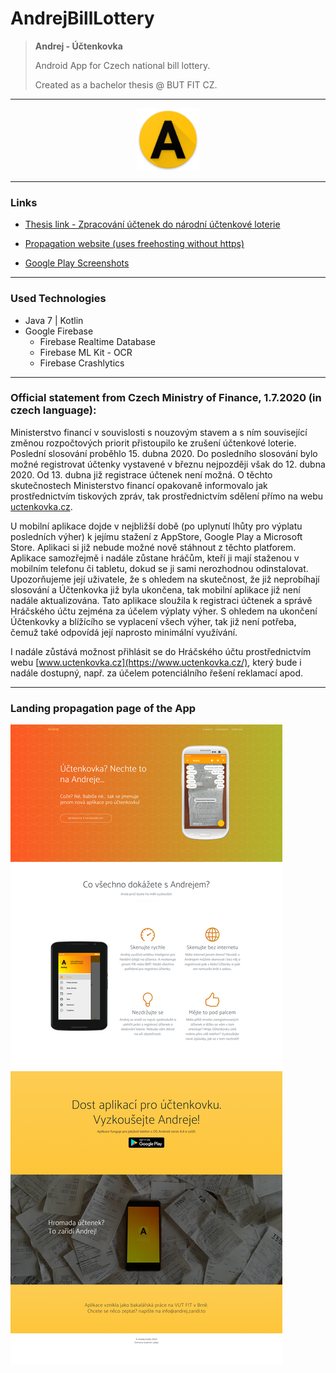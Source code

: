 # AndrejBillLottery

> **Andrej - Účtenkovka**
> 
> Android App for Czech national bill lottery.
> 
> Created as a bachelor thesis @ BUT FIT CZ.

---

<p align="center">
  <img title="" src="./readme/icon.png" alt="" width="100">
</p>

---

### Links

* [Thesis link - Zpracování účtenek do národní účtenkové loterie](https://www.vut.cz/studenti/zav-prace/detail/114647)

* [Propagation website (uses freehosting without https)](http://andrej.zaridi.to/)

* [Google Play Screenshots](./readme/README.md)

---

### Used Technologies

* Java 7 | Kotlin
* Google Firebase
  * Firebase Realtime Database
  * Firebase ML Kit - OCR
  * Firebase Crashlytics

---

### Official statement from Czech Ministry of Finance, 1.7.2020 (in czech language):

Ministerstvo financí v souvislosti s nouzovým stavem a s ním související změnou rozpočtových priorit přistoupilo ke zrušení účtenkové loterie. Poslední slosování proběhlo 15. dubna 2020. Do posledního slosování bylo možné registrovat účtenky vystavené v březnu nejpozději však do 12. dubna 2020. Od 13. dubna již registrace účtenek není možná. O těchto skutečnostech Ministerstvo financí opakovaně informovalo jak prostřednictvím tiskových zpráv, tak prostřednictvím sdělení přímo na webu [uctenkovka.cz](https://www.uctenkovka.cz/).

U mobilní aplikace dojde v nejbližší době (po uplynutí lhůty pro výplatu posledních výher) k jejímu stažení z AppStore, Google Play a Microsoft Store. Aplikaci si již nebude možné nově stáhnout z těchto platforem. Aplikace samozřejmě i nadále zůstane hráčům, kteří ji mají staženou v mobilním telefonu či tabletu, dokud se ji sami nerozhodnou odinstalovat. Upozorňujeme její uživatele, že s ohledem na skutečnost, že již neprobíhají slosování a Účtenkovka již byla ukončena, tak mobilní aplikace již není nadále aktualizována. Tato aplikace sloužila k registraci účtenek a správě Hráčského účtu zejména za účelem výplaty výher. S ohledem na ukončení Účtenkovky a blížícího se vyplacení všech výher, tak již není potřeba, čemuž také odpovídá její naprosto minimální využívání.

I nadále zůstává možnost přihlásit se do Hráčského účtu prostřednictvím webu [www.uctenkovka.cz](https://www.uctenkovka.cz/), který bude i nadále dostupný, např. za účelem potenciálního řešení reklamací apod.

---

### Landing propagation page of the App

![](./readme/website-andrej-zaridi-to.png)
